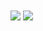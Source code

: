 <img align="center" src="https://github-readme-stats.vercel.app/api?username=seen-idc&theme=react&show_icons=true"/>
<img align="center" src="https://github-readme-stats.vercel.app/api/top-langs/?username=seen-idc&theme=react&show_icons=true"/>
